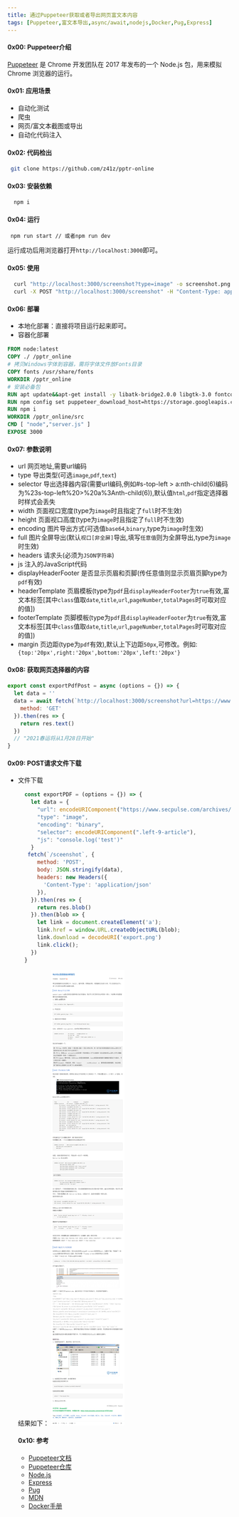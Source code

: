 ```yaml
---
title: 通过Puppeteer获取或者导出网页富文本内容
tags: [Puppeteer,富文本导出,async/await,nodejs,Docker,Pug,Express]
---
```


#### 0x00: Puppeteer介绍
[Puppeteer](https://pptr.dev/) 是 Chrome 开发团队在 2017 年发布的一个 Node.js 包，用来模拟 Chrome 浏览器的运行。

#### 0x01: 应用场景
- 自动化测试
- 爬虫
- 网页/富文本截图或导出
- 自动化代码注入

#### 0x02: 代码检出
``` bash
 git clone https://github.com/z41z/pptr-online
```
#### 0x03: 安装依赖
``` bash
  npm i
```

#### 0x04: 运行
```
 npm run start // 或者npm run dev
```
运行成功后用浏览器打开`http://localhost:3000`即可。

#### 0x05: 使用
``` bash
  curl "http://localhost:3000/screenshot?type=image" -o screenshot.png
  curl -X POST "http://localhost:3000/screenshot" -H "Content-Type: application/json" --data "{\"type\":\"image\",\"encoding\":\"base64\"}"
```
#### 0x06: 部署
  - 本地化部署：直接将项目运行起来即可。
  - 容器化部署
  ``` dockerfile
  FROM node:latest
  COPY ./ /pptr_online
  # 拷贝Windows字体到容器，需将字体文件放Fonts目录
  COPY fonts /usr/share/fonts
  WORKDIR /pptr_online
  # 安装必备包
  RUN apt update&&apt-get install -y libatk-bridge2.0.0 libgtk-3.0 fontconfig libnss3-dev libasound2
  RUN npm config set puppeteer_download_host=https://storage.googleapis.com.cnpmjs.org
  RUN npm i
  WORKDIR /pptr_online/src
  CMD [ "node","server.js" ]
  EXPOSE 3000
  ```
#### 0x07: 参数说明
  - url
    网页地址,需要url编码
  - type
    导出类型(可选`image`,`pdf`,`text`)
  - selector
    导出选择器内容(需要url编码,例如#s-top-left > a:nth-child(6)编码为%23s-top-left%20>%20a%3Anth-child(6)),默认值`html`,`pdf`指定选择器时样式会丢失
  - width
    页面视口宽度(type为`image`时且指定了`full`时不生效)
  - height
    页面视口高度(type为`image`时且指定了`full`时不生效)
  - encoding
    图片导出方式(可选值`base64`,`binary`,type为`image`时生效)
  - full
    图片全屏导出(默认`视口[非全屏]`导出,填写`任意值`则为全屏导出,type为`image`时生效)
  - headers
    请求头(必须为`JSON字符串`)
  - js
    注入的JavaScript代码
  - displayHeaderFooter
    是否显示页眉和页脚(传任意值则显示页眉页脚type为`pdf`有效)
  - headerTemplate
    页眉模板(type为`pdf`且`displayHeaderFooter`为`true`有效,富文本标签[其中`class`值取`date`,`title`,`url`,`pageNumber`,`totalPages`时可取对应的值])
  - footerTemplate
    页脚模板(type为`pdf`且`displayHeaderFooter`为`true`有效,富文本标签[其中`class`值取`date`,`title`,`url`,`pageNumber`,`totalPages`时可取对应的值])
  - margin
    页边距(type为`pdf`有效),默认上下边距`50px`,可修改。例如:`{top:'20px',right:'20px',bottom:'20px',left:'20px'}`
  
#### 0x08: 获取网页选择器的内容
``` js
export const exportPdfPost = async (options = {}) => {
  let data = ''
  data = await fetch(`http://localhost:3000/screenshot?url=https://www.baidu.com/&type=text&selector=%23hotsearch-content-wrapper%20>%20li%3Anth-child(4)%20>%20a%20>%20span.title-content-title`, {
    method: 'GET'
  }).then(res => {
    return res.text()
  })
  // "2021春运将从1月28日开始"
}
```
#### 0x09: POST请求文件下载
- 文件下载
  ``` js
    const exportPDF = (options = {}) => {
      let data = {
        "url": encodeURIComponent("https://www.secpulse.com/archives/107874.html"),
        "type": "image",
        "encoding": "binary",
        "selector": encodeURIComponent(".left-9-article"),
        "js": "console.log('test')"
      }
     fetch(`/sceenshot`, {
        method: 'POST',
        body: JSON.stringify(data),
        headers: new Headers({
          'Content-Type': 'application/json'
        }),
      }).then(res => {
        return res.blob()
      }).then(blob => {
        let link = document.createElement('a');
        link.href = window.URL.createObjectURL(blob);
        link.download = decodeURI('export.png')
        link.click();
      })
    }
  ```
  结果如下：
  ![secpulse](./../images/httpswww.secpulse.com_archives_107874.html.png)

  #### 0x10: 参考
  - [Puppeteer文档](https://pptr.dev/)
  - [Puppeteer仓库](https://github.com/puppeteer/puppeteer)
  - [Node.js](https://nodejs.org/en/docs/)
  - [Express](https://expressjs.com/zh-cn/)
  - [Pug](https://pugjs.org/)
  - [MDN](https://developer.mozilla.org/zh-CN/docs/Web/API)
  - [Docker手册](https://yeasy.gitbook.io/docker_practice/)